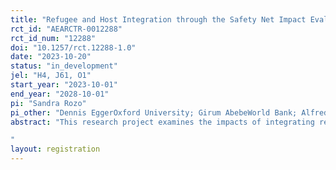 ```yaml
---
title: "Refugee and Host Integration through the Safety Net Impact Evaluation"
rct_id: "AEARCTR-0012288"
rct_id_num: "12288"
doi: "10.1257/rct.12288-1.0"
date: "2023-10-20"
status: "in_development"
jel: "H4, J61, O1"
start_year: "2023-10-01"
end_year: "2028-10-01"
pi: "Sandra Rozo"
pi_other: "Dennis EggerOxford University; Girum AbebeWorld Bank; Alfredo ManfrediniWorld Bank; Christina WieserWorld Bank"
abstract: "This research project examines the impacts of integrating refugees into a national public works and livelihoods program. It leverages a nationwide large-scale randomized controlled trial conducted among 22,500 households across six refugee camps and neighboring areas in Ethiopia. The program under investigation, called Refugee and Host Integration through the Safety Net (RHISN), offers remunerated participation in public works (e.g. building roads, irrigation ditches, cleaning public spaces, etc.), business trainings and coaching, and a USD 600 business grant to refugee and host beneficiaries to promote economic livelihoods and socio-economic integration between refugees and hosts through joint work in integrated teams. We will assess i) whether the program improves beneficiaries’ well-being (including economic, social, and psychological well-being), ii) the productivity and social cohesion effects of inter-group contact by mixing refugees and hosts in public works groups, and iv) the economic and social spillover effects of the program. This is one of the first Sub-Saharan efforts to integrate refugees into a national social protection system. Our findings will inform the ongoing shift of policy in the region from a primarily camp-based humanitarian approach to one based on promoting socio-economic integration.
"
layout: registration
---
```


